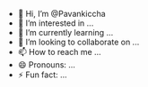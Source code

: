 - 👋 Hi, I’m @Pavankiccha
- 👀 I’m interested in ...
- 🌱 I’m currently learning ...
- 💞️ I’m looking to collaborate on ...
- 📫 How to reach me ...
- 😄 Pronouns: ...
- ⚡ Fun fact: ...

<!---
Pavankiccha/Pavankiccha is a ✨ special ✨ repository because its `README.md` (this file) appears on your GitHub profile.
You can click the Preview link to take a look at your changes.
--->
